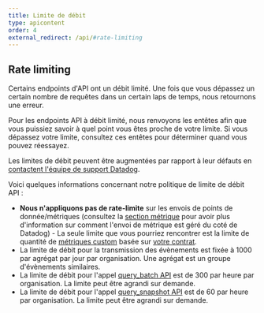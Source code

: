 ```yaml
---
title: Limite de débit
type: apicontent
order: 4
external_redirect: /api/#rate-limiting
---
```

## Rate limiting
Certains endpoints d'API ont un débit limité. Une fois que vous dépassez un certain nombre de requêtes dans un certain laps de temps, nous retournons une erreur.

Pour les endpoints API à débit limité, nous renvoyons les entêtes afin que vous puissiez savoir à quel point vous êtes proche de votre limite. Si vous dépassez votre limite, consultez ces entêtes pour déterminer quand vous pouvez réessayez.

Les limites de débit peuvent être augmentées par rapport à leur défauts en [contactent l'équipe de support Datadog][1].

Voici quelques informations concernant notre politique de limite de débit API :

* **Nous n'appliquons pas de rate-limite** sur les envois de points de donnée/métriques (consultez la [section métrique](/api/#metrics) pour avoir plus d'information sur comment l'envoi de métrique est géré du coté de Datadog) - La seule limite que vous pourriez rencontrer est la limite de quantité de [métriques custom][2] basée sur [votre contrat][3].
* La limite de débit pour la transmission des évènements est fixée à 1000 par agrégat par jour par organisation. Une agrégat est un groupe d'évènements similaires.
* La limite de débit pour l'appel [query_batch API][4] est de 300 par heure par organisation. La limite peut être agrandi sur demande.
* La limite de débit pour l'appel [query_snapshot API][5] est de 60 par heure par organisation. La limite peut être agrandi sur demande.

[1]: /help
[2]: /getting_started/custom_metrics/
[3]: /getting_started/custom_metrics
[4]: /api/#query-time-series-points
[5]: /api/#graphs

